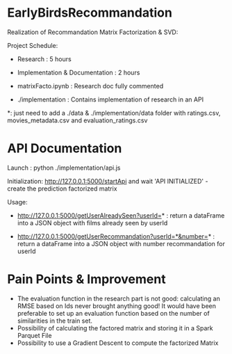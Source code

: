 # EarlyBirdsRecommandation

Realization of Recommandation Matrix Factorization & SVD:

Project Schedule:
  - Research : 5 hours
  - Implementation & Documentation : 2 hours

- matrixFacto.ipynb : Research doc fully commented
- ./implementation : Contains implementation of research in an API

*: just need to add a ./data & ./implementation/data folder with ratings.csv, movies_metadata.csv and evaluation_ratings.csv 

# API Documentation

Launch : python ./implementation/api.js

Initialization: http://127.0.0.1:5000/startApi and wait 'API INITIALIZED' - create the prediction factorized matrix

Usage:

  - http://127.0.0.1:5000/getUserAlreadySeen?userId=* : return a dataFrame into a JSON object with films already seen by userId
  
  - http://127.0.0.1:5000/getUserRecommandation?userId=*&number=* : return a dataFrame into a JSON object with number recommandation for userId


# Pain Points & Improvement

- The evaluation function in the research part is not good: calculating an RMSE based on Ids never brought anything good!
It would have been preferable to set up an evaluation function based on the number of similarities in the train set.
- Possibility of calculating the factored matrix and storing it in a Spark Parquet File
- Possibility to use a Gradient Descent to compute the factorized Matrix
